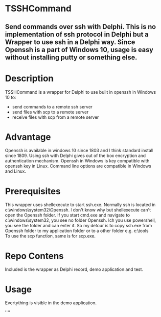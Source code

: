 # TSSHCommand
Send commands over ssh with Delphi. This is no implementation of ssh protocol in Delphi but a Wrapper to use ssh in a Delphi way. Since Openssh is a part of Windows 10, usage is easy without installing putty or something else.
---

# Description
TSSHCommand is a wrapper for Delphi to use built in openssh in Windows 10 to:
- send commands to a remote ssh server
- send files with scp to a remote server
- receive files with scp from a remote server

# Advantage
Openssh is available in windows 10 since 1803 and I think standard install since 1809.
Using ssh with Delphi gives out of the box encryption and authentication mechanism.
Openssh in Windows is key compatible with openssh key in Linux.
Command line options are compatible in Windows and Linux.

# Prerequisites
This wrapper uses shellexecute to start ssh.exe. Normally ssh is located in c:\windows\system32\Openssh\.
I don't know why but shellexecute can't open the Openssh folder. If you start cmd.exe and navigate to c:\windows\system32\, you see no folder Openssh. Ich you use powershell, you see the folder and can enter it.
So my detour is to copy ssh.exe from Openssh folder to my application folder or to a other folder e.g. c:\tools\
To use the scp function, same is for scp.exe.

# Repo Contens 
Included is the wrapper as Delphi record, demo application and test.

# Usage
Evertything is visible in the demo application.



''''
